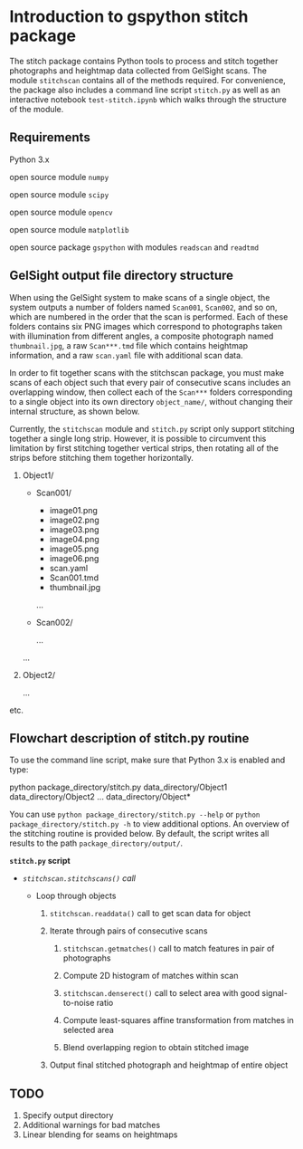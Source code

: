 # Introduction to gspython stitch package

The stitch package contains Python tools to process and stitch together photographs and heightmap data collected from GelSight scans. The module `stitchscan` contains all of the methods required. For convenience, the package also includes a command line script `stitch.py` as well as an interactive notebook `test-stitch.ipynb` which walks through the structure of the module.

## Requirements

Python 3.x

open source module `numpy`

open source module `scipy`

open source module `opencv`

open source module `matplotlib`

open source package `gspython` with modules `readscan` and `readtmd`

## GelSight output file directory structure

When using the GelSight system to make scans of a single object, the system outputs a number of folders named `Scan001`, `Scan002`, and so on, which are numbered in the order that the scan is performed. Each of these folders contains six PNG images which correspond to photographs taken with illumination from different angles, a composite photograph named `thumbnail.jpg`, a raw `Scan***.tmd` file which contains heightmap information, and a raw `scan.yaml` file with additional scan data. 

In order to fit together scans with the stitchscan package, you must make scans of each object such that every pair of consecutive scans includes  an overlapping window, then collect each of the `Scan***` folders corresponding to a single object into its own directory `object_name/`, without changing their internal structure, as shown below. 

Currently, the `stitchscan` module and `stitch.py` script only support stitching together a single long strip. However, it is possible to circumvent this limitation by first stitching together vertical strips, then rotating all of the strips before stitching them together horizontally. 

1. Object1/
    * Scan001/
        * image01.png
        * image02.png
        * image03.png
        * image04.png
        * image05.png
        * image06.png
        * scan.yaml
        * Scan001.tmd
        * thumbnail.jpg
        
        ...
    * Scan002/
        
        ...
    
    ...
2. Object2/
    
    ...

etc.

## Flowchart description of stitch.py routine

To use the command line script, make sure that Python 3.x is enabled and type:

<div>
    
python package_directory/stitch.py data_directory/Object1 data_directory/Object2 ... data_directory/Object*
    
</div>

You can use `python package_directory/stitch.py --help` or `python package_directory/stitch.py -h` to view additional options. An overview of the stitching routine is provided below. By default, the script writes all results to the path `package_directory/output/`. 

**`stitch.py` script**

- *`stitchscan.stitchscans()` call*
    
    - Loop through objects
        
        1. `stitchscan.readdata()` call to get scan data for object
        
        2. Iterate through pairs of consecutive scans
        
            1. `stitchscan.getmatches()` call to match features in pair of photographs
            
            2. Compute 2D histogram of matches within scan
            
            3. `stitchscan.denserect()` call to select area with good signal-to-noise ratio
            
            4. Compute least-squares affine transformation from matches in selected area
            
            5. Blend overlapping region to obtain stitched image
        
        3. Output final stitched photograph and heightmap of entire object

## TODO
1. Specify output directory
2. Additional warnings for bad matches
3. Linear blending for seams on heightmaps